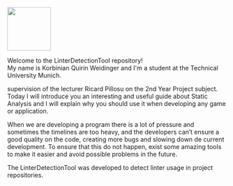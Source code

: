 <td><img src="https://raw.githubusercontent.com/KorbinianQWeidinger/LinterDetectionTool/master/static/ldt-logo.png" width="100px" /></td>

Welcome to the LinterDetectionTool repository! <br>
My name is Korbinian Quirin Weidinger and I'm a student at the Technical University Munich.


supervision of the lecturer Ricard Pillosu on the 2nd Year Project subject. Today I will introduce you an interesting and useful guide about Static Analysis and I will explain why you should use it when developing any game or application.

When we are developing a program there is a lot of pressure and sometimes the timelines are too heavy, and the developers can’t ensure a good quality on the code, creating more bugs and slowing down de current development. To ensure that this do not happen, exist some amazing tools to make it easier and avoid possible problems in the future.

The LinterDetectionTool was developed to detect linter usage in project repositories.

## 

